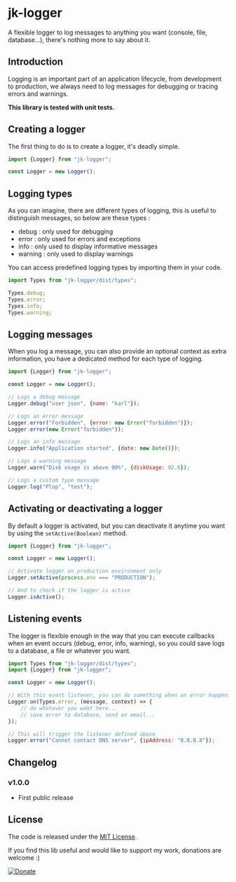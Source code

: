 # jk-logger

A flexible logger to log messages to anything you want (console, file, database...), there's nothing more to say about it.

## Introduction

Logging is an important part of an application lifecycle, from development to production, we always need to log messages for debugging or tracing errors and warnings.

**This library is tested with unit tests.**

## Creating a logger

The first thing to do is to create a logger, it's deadly simple.

```js
import {Logger} from "jk-logger";

const Logger = new Logger();
```

## Logging types

As you can imagine, there are different types of logging, this is useful to distinguish messages, so below are these types :
- debug : only used for debugging
- error : only used for errors and exceptions
- info : only used to display informative messages
- warning : only used to display warnings

You can access predefined logging types by importing them in your code.

```js
import Types from "jk-logger/dist/types";

Types.debug;
Types.error;
Types.info;
Types.warning;
```

## Logging messages

When you log a message, you can also provide an optional context as extra information, you have a dedicated method for each type of logging.

```js
import {Logger} from "jk-logger";

const Logger = new Logger();

// Logs a debug message
Logger.debug("user json", {name: "karl"});

// Logs an error message
Logger.error("Forbidden", {error: new Error("forbidden")});
Logger.error(new Error("forbidden"));

// Logs an info message
Logger.info("Application started", {date: new Date()});

// Logs a warning message
Logger.warn("Disk usage is above 90%", {diskUsage: 92.6});

// Logs a custom type message
Logger.log("Plop", "test");
```

## Activating or deactivating a logger

By default a logger is activated, but you can deactivate it anytime you want by using the `setActive(Boolean)` method.

```js
import {Logger} from "jk-logger";

const Logger = new Logger();

// Activate logger on production environment only
Logger.setActive(process.env === "PRODUCTION");

// And to check if the logger is active
Logger.isActive();
```

## Listening events

The logger is flexible enough in the way that you can execute callbacks when an event occurs (debug, error, info, warning), so you could save logs to a database, a file or whatever you want.

```js
import Types from "jk-logger/dist/types";
import {Logger} from "jk-logger";

const Logger = new Logger();

// With this event listener, you can do something when an error happens
Logger.on(Types.error, (message, context) => {
    // do whatever you want here...
    // save error to database, send an email...
});

// This will trigger the listener defined above
Logger.error("Cannot contact DNS server", {ipAddress: "8.8.8.8"});
```

## Changelog

### v1.0.0
- First public release

## License

The code is released under the [MIT License](http://www.opensource.org/licenses/MIT).

If you find this lib useful and would like to support my work, donations are welcome :)

[![Donate](https://img.shields.io/badge/Donate-PayPal-green.svg)](https://www.paypal.com/cgi-bin/webscr?cmd=_s-xclick&hosted_button_id=VMSEE22DQGQYE)

